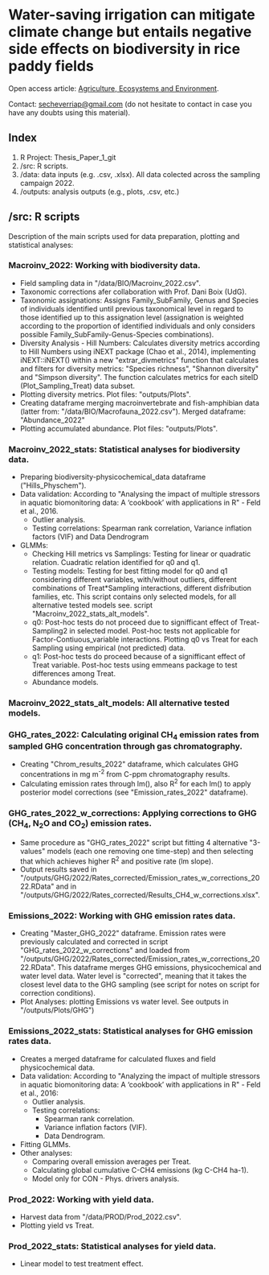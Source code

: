 # Water-saving irrigation can mitigate climate change but entails negative side effects on biodiversity in rice paddy fields
Open access article: [Agriculture, Ecosystems and Environment](https://doi.org/10.1016/j.agee.2025.109719).

Contact: secheverriap@gmail.com (do not hesitate to contact in case you have any doubts using this material).

## Index
1. R Project: Thesis_Paper_1_git 
2. /src: R scripts.
3. /data: data inputs (e.g. .csv, .xlsx). All data colected across the sampling campaign 2022.
4. /outputs: analysis outputs (e.g., plots, .csv, etc.)

## /src: R scripts
Description of the main scripts used for data preparation, plotting and statistical analyses: 

### Macroinv_2022: Working with biodiversity data. 
- Field sampling data in "/data/BIO/Macroinv_2022.csv". 
- Taxonomic corrections afer collaboration with Prof. Dani Boix (UdG).
- Taxonomic assignations: Assigns Family_SubFamily, Genus and Species of individuals identified until previous taxonomical level in regard to those identified up to this assignation level (assignation is weighted according to the proportion of identified individuals and only considers possible Family_SubFamily-Genus-Species combinations). 
- Diversity Analysis - Hill Numbers: Calculates diversity metrics according to Hill Numbers using iNEXT package (Chao et al., 2014), implementing iNEXT::iNEXT() within a new "extrar_divmetrics" function that calculates and filters for diversity metrics: "Species richness", "Shannon diversity" and "Simpson diversity". The function calculates metrics for each siteID (Plot_Sampling_Treat) data subset.
- Plotting diversity metrics. Plot files: "outputs/Plots". 
- Creating dataframe merging macroinvertebrate and fish-amphibian data (latter from: "/data/BIO/Macrofauna_2022.csv"). Merged dataframe: "Abundance_2022"
- Plotting accumulated abundance. Plot files: "outputs/Plots". 

### Macroinv_2022_stats: Statistical analyses for biodiversity data.
- Preparing biodiversity-physicochemical_data dataframe ("Hills_Physchem").
- Data validation: According to "Analysing the impact of multiple stressors in aquatic biomonitoring data: A ‘cookbook’ with applications in R" - Feld et al., 2016.
   - Outlier analysis.
   - Testing correlations: Spearman rank correlation, Variance inflation factors (VIF) and Data Dendrogram
 - GLMMs:
   - Checking Hill metrics vs Samplings: Testing for linear or quadratic relation. Cuadratic relation identified for q0 and q1.
   - Testing models: Testing for best fitting model for q0 and q1 considering different variables, with/without outliers, different combinations of Treat*Sampling interactions, different disfribution families, etc. This script contains only selected models, for all alternative tested models see. script "Macroinv_2022_stats_alt_models".
   - q0: Post-hoc tests do not proceed due to signifficant effect of Treat-Sampling2 in selected model. Post-hoc tests not applicable for Factor-Contiuous_variable interactions. Plotting q0 vs Treat for each Sampling using empirical (not predicted) data.
   - q1:  Post-hoc tests do proceed because of a signifficant effect of Treat variable. Post-hoc tests using emmeans package to test differences among Treat.
   - Abundance models.

### Macroinv_2022_stats_alt_models: All alternative tested models.
  
### GHG_rates_2022: Calculating original CH<sub>4</sub> emission rates from sampled GHG concentration through gas chromatography.
- Creating "Chrom_results_2022" dataframe, which calculates GHG concentrations in mg m<sup>-2</sup> from C-ppm chromatography results.
- Calculating emission rates through lm(), also R<sup>2</sup> for each lm() to apply posterior model corrections (see "Emission_rates_2022" dataframe).

### GHG_rates_2022_w_corrections: Applying corrections to GHG (CH<sub>4</sub>, N<sub>2</sub>O and CO<sub>2</sub>) emission rates.   
- Same procedure as "GHG_rates_2022" script but fitting 4 alternative "3-values" models (each one removing one time-step) and then selecting that which achieves higher R<sup>2</sup> and positive rate (lm slope).
- Output results saved in "/outputs/GHG/2022/Rates_corrected/Emission_rates_w_corrections_2022.RData" and in "/outputs/GHG/2022/Rates_corrected/Results_CH4_w_corrections.xlsx". 

### Emissions_2022: Working with GHG emission rates data.
- Creating "Master_GHG_2022" dataframe. Emission rates were previously calculated and corrected in script "GHG_rates_2022_w_corrections" and loaded from "/outputs/GHG/2022/Rates_corrected/Emission_rates_w_corrections_2022.RData". This dataframe merges GHG emissions, physicochemical and water level data. Water level is "corrected", meaning that it takes the closest level data to the GHG sampling (see script for notes on script for correction conditions).
- Plot Analyses: plotting Emissions vs water level. See outputs in "/outputs/Plots/GHG")

### Emissions_2022_stats: Statistical analyses for GHG emission rates data.
- Creates a merged dataframe for calculated fluxes and field physicochemical data.
- Data validation: According to "Analyzing the impact of multiple stressors in aquatic biomonitoring data: A ‘cookbook’ with applications in R" - Feld et al., 2016:
  - Outlier analysis.
  - Testing correlations:
    - Spearman rank correlation.
    - Variance inflation factors (VIF).
    - Data Dendrogram.
- Fitting GLMMs.   
- Other analyses:
  - Comparing overall emission averages per Treat.
  - Calculating global cumulative C-CH4 emissions (kg C-CH4 ha-1).
  - Model only for CON - Phys. drivers analysis.

### Prod_2022: Working with yield data.
- Harvest data from "/data/PROD/Prod_2022.csv".
- Plotting yield vs Treat.

### Prod_2022_stats: Statistical analyses for yield data.
- Linear model to test treatment effect.
